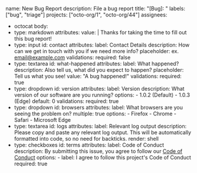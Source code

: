 name: New Bug Report
description: File a bug report
title: "[Bug]: "
labels: ["bug", "triage"]
projects: ["octo-org/1", "octo-org/44"]
assignees:

- octocat
  body:
- type: markdown
  attributes:
  value: |
  Thanks for taking the time to fill out this bug report!
- type: input
  id: contact
  attributes:
  label: Contact Details
  description: How can we get in touch with you if we need more info?
  placeholder: ex. email@example.com
  validations:
  required: false
- type: textarea
  id: what-happened
  attributes:
  label: What happened?
  description: Also tell us, what did you expect to happen?
  placeholder: Tell us what you see!
  value: "A bug happened!"
  validations:
  required: true
- type: dropdown
  id: version
  attributes:
  label: Version
  description: What version of our software are you running?
  options: - 1.0.2 (Default) - 1.0.3 (Edge)
  default: 0
  validations:
  required: true
- type: dropdown
  id: browsers
  attributes:
  label: What browsers are you seeing the problem on?
  multiple: true
  options: - Firefox - Chrome - Safari - Microsoft Edge
- type: textarea
  id: logs
  attributes:
  label: Relevant log output
  description: Please copy and paste any relevant log output. This will be automatically formatted into code, so no need for backticks.
  render: shell
- type: checkboxes
  id: terms
  attributes:
  label: Code of Conduct
  description: By submitting this issue, you agree to follow our [Code of Conduct](https://example.com)
  options: - label: I agree to follow this project's Code of Conduct
  required: true
